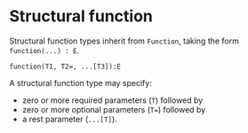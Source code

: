 # Structural function

Structural function types inherit from `Function`, taking the form `function(...) : E`.

```
function(T1, T2=, ...[T3]):E
```

A structural function type may specify:

- zero or more required parameters (`T`) followed by
- zero or more optional parameters (`T=`) followed by
- a rest parameter (`...[T]`).